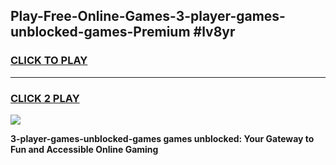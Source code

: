 
## Play-Free-Online-Games-3-player-games-unblocked-games-Premium #lv8yr
<h3>
<a href="https://premium.freeplayer.one?title=3-player-games-unblocked-games&ref=8M">CLICK TO PLAY</a></h3>
<hr>

<h3>
<a href="https://premium.freeplayer.one?title=3-player-games-unblocked-games&ref=8M">CLICK 2 PLAY</a>
  
</h3>

<a href="https://premium.freeplayer.one?title=3-player-games-unblocked-games&ref=8M"><img src="https://clearcache.store/games.png"></a>


**3-player-games-unblocked-games games unblocked: Your Gateway to Fun and Accessible Online Gaming**
